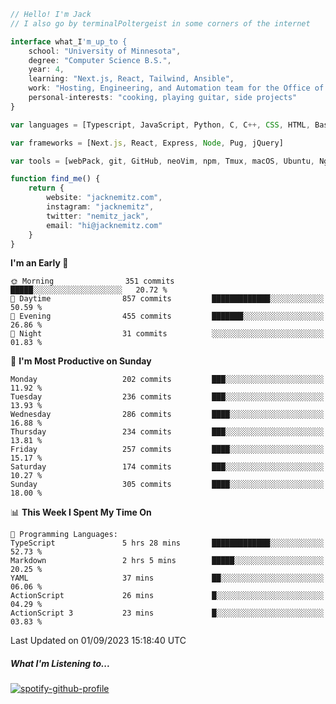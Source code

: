 ```typescript
// Hello! I'm Jack
// I also go by terminalPoltergeist in some corners of the internet

interface what_I'm_up_to {
    school: "University of Minnesota",
    degree: "Computer Science B.S.",
    year: 4,
    learning: "Next.js, React, Tailwind, Ansible",
    work: "Hosting, Engineering, and Automation team for the Office of Information Technology at UMN",
    personal-interests: "cooking, playing guitar, side projects"
}

var languages = [Typescript, JavaScript, Python, C, C++, CSS, HTML, Bash, VimScript]

var frameworks = [Next.js, React, Express, Node, Pug, jQuery]

var tools = [webPack, git, GitHub, neoVim, npm, Tmux, macOS, Ubuntu, Nginx, Ansible, Cloudflare, DigitalOcean]

function find_me() {
    return {
        website: "jacknemitz.com",
        instagram: "jacknemitz",
        twitter: "nemitz_jack",
        email: "hi@jacknemitz.com"
    }
}
```

<!--START_SECTION:waka-->
**I'm an Early 🐤** 

```text
🌞 Morning                351 commits         █████░░░░░░░░░░░░░░░░░░░░   20.72 % 
🌆 Daytime                857 commits         █████████████░░░░░░░░░░░░   50.59 % 
🌃 Evening                455 commits         ███████░░░░░░░░░░░░░░░░░░   26.86 % 
🌙 Night                  31 commits          ░░░░░░░░░░░░░░░░░░░░░░░░░   01.83 % 
```
📅 **I'm Most Productive on Sunday** 

```text
Monday                   202 commits         ███░░░░░░░░░░░░░░░░░░░░░░   11.92 % 
Tuesday                  236 commits         ███░░░░░░░░░░░░░░░░░░░░░░   13.93 % 
Wednesday                286 commits         ████░░░░░░░░░░░░░░░░░░░░░   16.88 % 
Thursday                 234 commits         ███░░░░░░░░░░░░░░░░░░░░░░   13.81 % 
Friday                   257 commits         ████░░░░░░░░░░░░░░░░░░░░░   15.17 % 
Saturday                 174 commits         ███░░░░░░░░░░░░░░░░░░░░░░   10.27 % 
Sunday                   305 commits         ████░░░░░░░░░░░░░░░░░░░░░   18.00 % 
```


📊 **This Week I Spent My Time On** 

```text
💬 Programming Languages: 
TypeScript               5 hrs 28 mins       █████████████░░░░░░░░░░░░   52.73 % 
Markdown                 2 hrs 5 mins        █████░░░░░░░░░░░░░░░░░░░░   20.25 % 
YAML                     37 mins             ██░░░░░░░░░░░░░░░░░░░░░░░   06.06 % 
ActionScript             26 mins             █░░░░░░░░░░░░░░░░░░░░░░░░   04.29 % 
ActionScript 3           23 mins             █░░░░░░░░░░░░░░░░░░░░░░░░   03.83 % 
```


 Last Updated on 01/09/2023 15:18:40 UTC
<!--END_SECTION:waka-->

##### What I'm Listening to...

[![spotify-github-profile](https://spotify-github-profile.vercel.app/api/view?uid=jack.nemitz&cover_image=true&show_offline=true&bar_color=53b14f&bar_color_cover=false&background_color=121212FF)](https://spotify-github-profile.vercel.app/api/view?uid=jack.nemitz&redirect=true)

